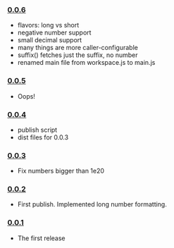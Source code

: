 ### [0.0.6](https://github.com/erosson/swarm-numberformat/releases/tag/v0.0.6)

- flavors: long vs short
- negative number support
- small decimal support
- many things are more caller-configurable
- suffix() fetches just the suffix, no number
- renamed main file from workspace.js to main.js

### [0.0.5](https://github.com/erosson/swarm-numberformat/releases/tag/v0.0.5)

- Oops!

### [0.0.4](https://github.com/erosson/swarm-numberformat/releases/tag/v0.0.4)

- publish script
- dist files for 0.0.3

### [0.0.3](https://github.com/erosson/swarm-numberformat/releases/tag/v0.0.3)

- Fix numbers bigger than 1e20

### [0.0.2](https://github.com/erosson/swarm-numberformat/releases/tag/v0.0.2)

- First publish. Implemented long number formatting.

### [0.0.1](https://github.com/erosson/swarm-numberformat/releases/tag/v0.0.1)

- The first release
